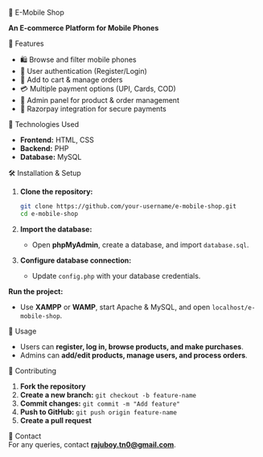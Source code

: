 📱 E-Mobile Shop  

**An E-commerce Platform for Mobile Phones**  

🚀 Features  
- 🛍️ Browse and filter mobile phones  
- 👤 User authentication (Register/Login)  
- 🛒 Add to cart & manage orders  
- 💳 Multiple payment options (UPI, Cards, COD)  
- 🔧 Admin panel for product & order management  
- 🔐 Razorpay integration for secure payments  

📌 Technologies Used  
- **Frontend:** HTML, CSS  
- **Backend:** PHP  
- **Database:** MySQL  

🛠️ Installation & Setup  
1. **Clone the repository:**  
   ```sh
   git clone https://github.com/your-username/e-mobile-shop.git
   cd e-mobile-shop
   ```  
2. **Import the database:**  
   - Open **phpMyAdmin**, create a database, and import `database.sql`.  

3. **Configure database connection:**  
   - Update `config.php` with your database credentials.  

**Run the project:**  
   - Use **XAMPP** or **WAMP**, start Apache & MySQL, and open `localhost/e-mobile-shop`.  

📖 Usage  
- Users can **register, log in, browse products, and make purchases**.  
- Admins can **add/edit products, manage users, and process orders**.  

🤝 Contributing  
1. **Fork the repository**  
2. **Create a new branch:** `git checkout -b feature-name`  
3. **Commit changes:** `git commit -m "Add feature"`  
4. **Push to GitHub:** `git push origin feature-name`  
5. **Create a pull request**  


📧 Contact  
For any queries, contact **rajuboy.tn0@gmail.com**.  
